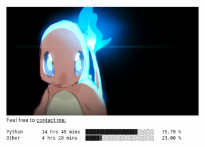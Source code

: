 [gif]: https://raw.githubusercontent.com/uysalserkan/uysalserkan/master/charmander-2.gif

![gif]
Feel free to [contact me.](mailto:uysalserkan08@gmail.com)
<!--
<div align="center">
<p>Profile Visitor Counter</p>
<img src="https://profile-counter.glitch.me/uysalserkan/count.svg" alt="hit counter" align="center">
</div>
-->
<!--START_SECTION:waka-->

```text
Python       14 hrs 45 mins  ███████████████████░░░░░░   75.79 %
Other        4 hrs 28 mins   █████▓░░░░░░░░░░░░░░░░░░░   23.00 %
```

<!--END_SECTION:waka-->

